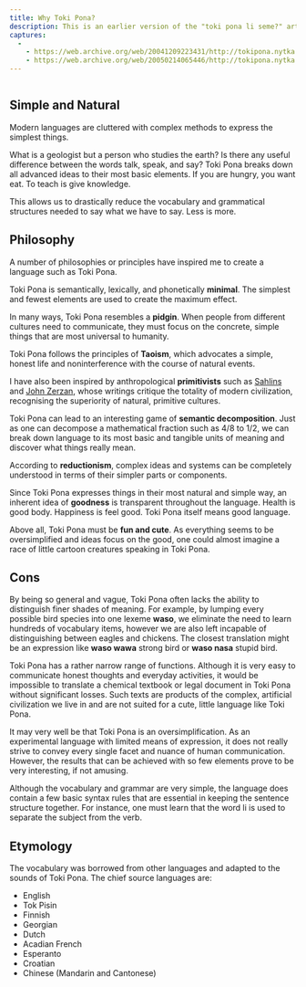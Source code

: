 ```yaml
---
title: Why Toki Pona?
description: This is an earlier version of the "toki pona li seme?" article which Sonja wrote for tokipona.org.
captures:
  -
    - https://web.archive.org/web/20041209223431/http://tokipona.nytka.org:80/about/why.html
    - https://web.archive.org/web/20050214065446/http://tokipona.nytka.org:80/about/why.html
---
```

<img />

## Simple and Natural
Modern languages are cluttered with complex methods to express the simplest things.

What is a geologist but a person who studies the earth? Is there any useful difference between the words talk, speak, and say? Toki Pona breaks down all advanced ideas to their most basic elements. If you are hungry, you want eat. To teach is give knowledge.

This allows us to drastically reduce the vocabulary and grammatical structures needed to say what we have to say. Less is more.

 
## Philosophy
A number of philosophies or principles have inspired me to create a language such as Toki Pona.

Toki Pona is semantically, lexically, and phonetically **minimal**. The simplest and fewest elements are used to create the maximum effect.

In many ways, Toki Pona resembles a **pidgin**. When people from different cultures need to communicate, they must focus on the concrete, simple things that are most universal to humanity.

Toki Pona follows the principles of **Taoism**, which advocates a simple, honest life and noninterference with the course of natural events.

I have also been inspired by anthropological **primitivists** such as [Sahlins](https://web.archive.org/web/20041209223431/http://www.primitivism.com/original-affluent.htm) and [John Zerzan](https://web.archive.org/web/20041209223431/http://www.primitivism.com/future-primitive.htm), whose writings critique the totality of modern civilization, recognising the superiority of natural, primitive cultures.

Toki Pona can lead to an interesting game of **semantic decomposition**. Just as one can decompose a mathematical fraction such as 4/8 to 1/2, we can break down language to its most basic and tangible units of meaning and discover what things really mean.

According to **reductionism**, complex ideas and systems can be completely understood in terms of their simpler parts or components.

Since Toki Pona expresses things in their most natural and simple way, an inherent idea of **goodness** is transparent throughout the language. Health is good body. Happiness is feel good. Toki Pona itself means good language.

Above all, Toki Pona must be **fun and cute**. As everything seems to be oversimplified and ideas focus on the good, one could almost imagine a race of little cartoon creatures speaking in Toki Pona.

 

## Cons
By being so general and vague, Toki Pona often lacks the ability to distinguish finer shades of meaning. For example, by lumping every possible bird species into one lexeme **waso**, we eliminate the need to learn hundreds of vocabulary items, however we are also left incapable of distinguishing between eagles and chickens. The closest translation might be an expression like **waso wawa** strong bird or **waso nasa** stupid bird.

Toki Pona has a rather narrow range of functions. Although it is very easy to communicate honest thoughts and everyday activities, it would be impossible to translate a chemical textbook or legal document in Toki Pona without significant losses. Such texts are products of the complex, artificial civilization we live in and are not suited for a cute, little language like Toki Pona.

It may very well be that Toki Pona is an oversimplification. As an experimental language with limited means of expression, it does not really strive to convey every single facet and nuance of human communication. However, the results that can be achieved with so few elements prove to be very interesting, if not amusing.

Although the vocabulary and grammar are very simple, the language does contain a few basic syntax rules that are essential in keeping the sentence structure together. For instance, one must learn that the word li is used to separate the subject from the verb.

 

## Etymology
The vocabulary was borrowed from other languages and adapted to the sounds of Toki Pona. The chief source languages are:

- English  
- Tok Pisin  
- Finnish  
- Georgian  
- Dutch  
- Acadian French  
- Esperanto  
- Croatian  
- Chinese (Mandarin and Cantonese)

